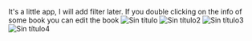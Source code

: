 It's a little app, I will add filter later. If you double clicking on the info of some book you can edit the book
![Sin título](https://github.com/user-attachments/assets/5597bd10-2a94-4a7e-b381-5869687baa40)
![Sin título2](https://github.com/user-attachments/assets/fbc217b5-dc1f-4b48-96a6-bfed4f7af03b)
![Sin título3](https://github.com/user-attachments/assets/3d1dc86c-d97b-4564-abe7-82c2e3a6ba5b)
![Sin título4](https://github.com/user-attachments/assets/37ce9390-da47-4579-85e5-c35c2c21e471)

